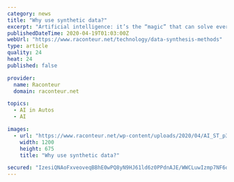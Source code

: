 ```yaml
---
category: news
title: "Why use synthetic data?"
excerpt: "Artificial intelligence: it’s the “magic” that can solve every business problem ... Take the example of software to direct self-driving cars. If building a learning model from real data, you would need to drive an actual car for millions of miles and even then you might not, and might not want to, encounter every situation a car could ..."
publishedDateTime: 2020-04-19T01:03:00Z
webUrl: "https://www.raconteur.net/technology/data-synthesis-methods"
type: article
quality: 24
heat: 24
published: false

provider:
  name: Raconteur
  domain: raconteur.net

topics:
  - AI in Autos
  - AI

images:
  - url: "https://www.raconteur.net/wp-content/uploads/2020/04/AI_ST_p3_3.jpg"
    width: 1200
    height: 675
    title: "Why use synthetic data?"

secured: "IzesiQNAoFxveoveqBBhE0wPQ8yN9HJ61ld6z0PPdnAJE/WWCLuwIzmp7NF6q4r8jiZRkXf6RxAVay9q022H9HvaoKqM4UBlkVNZGF/mRxG1mVVnXzaiaESnJzqRsNxpI1VGSkw0EuOpQyT6CWtxoSR1aiFRWnRw4WFMTcvzN+ScAtypIDB/ji+HJ7JhbSEi7Oq3I2ArDMxBjGbm9AdKUMY+63Lv2xOaif7KceqrrTWf80bvZ7m+y3JreE3BdwldtRhVg/Fr9pnbWqW1CiuJbr9R0/b1HIMR4NSgJUXquf35OLKGx4NHyY7TJpwIjhd4;4AAehZxgfbv5uNQIponIbQ=="
---
```


